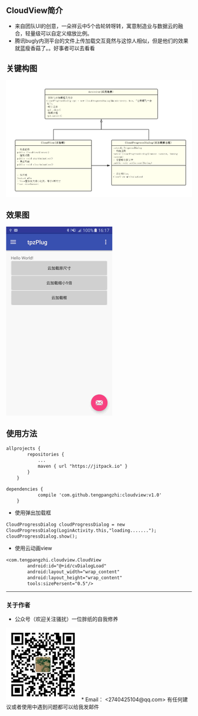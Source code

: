 ## CloudView简介
* 来自团队UI的创意，一朵祥云中5个齿轮转呀转，寓意制造业与数据云的融合，轻量级可以自定义缩放比例。
* 腾讯bugly内测平台的文件上传加载交互竟然与这惊人相似，但是他们的效果就蓝瘦香菇了。。好事者可以去看看

## 关键构图
<img src="screenshot/code.png" >

## 效果图
<img src="screenshot/cloudview.gif" >

## 使用方法
```
allprojects {
		repositories {
			...
			maven { url "https://jitpack.io" }
		}
	}
```

```
dependencies {
	        compile 'com.github.tengpangzhi:cloudview:v1.0'
	}
```

* 使用弹出加载框
```
CloudProgressDialog cloudProgressDialog = new CloudProgressDialog(LoginActivity.this,"loading.......");
cloudProgressDialog.show();
```
* 使用云动画view
```
<com.tengpangzhi.cloudview.CloudView
        android:id="@+id/cvDialogLoad"
        android:layout_width="wrap_content"
        android:layout_height="wrap_content"
		tools:sizePersent="0.5"/>
```
----
### 关于作者
* 公众号（欢迎关注骚扰）一位胖纸的自我修养
<img src="screenshot/qrcode.jpg" width="200" height="200">
* Email： <2740425104@qq.com>
  有任何建议或者使用中遇到问题都可以给我发邮件
